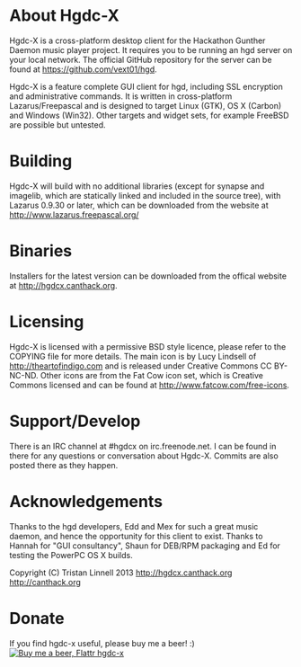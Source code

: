 About Hgdc-X
============

Hgdc-X is a cross-platform desktop client for the Hackathon Gunther Daemon music player project.
It requires you to be running an hgd server on your local network. The official GitHub repository for the server can be found at https://github.com/vext01/hgd.

Hgdc-X is a feature complete GUI client for hgd, including SSL encryption and administrative commands. It is written in cross-platform Lazarus/Freepascal and is designed to target Linux (GTK), OS X (Carbon) and Windows (Win32). Other targets and widget sets, for example FreeBSD are possible but untested.


Building
========

Hgdc-X will build with no additional libraries (except for synapse and imagelib, which are statically linked and included in the source tree), with Lazarus 0.9.30 or later, which can be downloaded from the website at http://www.lazarus.freepascal.org/


Binaries
========

Installers for the latest version can be downloaded from the offical website at http://hgdcx.canthack.org.


Licensing
=========

Hgdc-X is licensed with a permissive BSD style licence, please refer to the COPYING file for more details.
The main icon is by Lucy Lindsell of http://theartofindigo.com and is released under Creative Commons CC BY-NC-ND.
Other icons are from the Fat Cow icon set, which is Creative Commons licensed and can be found at http://www.fatcow.com/free-icons.


Support/Develop
===============

There is an IRC channel at #hgdcx on irc.freenode.net. I can be found in there for any questions or conversation about Hgdc-X. Commits are also posted there as they happen.


Acknowledgements
================

Thanks to the hgd developers, Edd and Mex for such a great music daemon, and hence the opportunity for this client to exist.
Thanks to Hannah for "GUI consultancy", Shaun for DEB/RPM packaging and Ed for testing the PowerPC OS X builds.

Copyright (C) Tristan Linnell 2013
http://hgdcx.canthack.org
http://canthack.org


Donate
======

If you find hgdc-x useful, please buy me a beer! :)
[![Buy me a beer, Flattr hgdc-x](http://api.flattr.com/button/flattr-badge-large.png)](http://flattr.com/thing/401840/hgdc-x)
